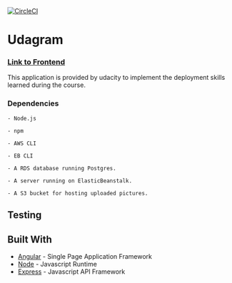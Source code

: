 [![CircleCI](https://circleci.com/gh/omarmohammed19/udagram-api/tree/main.svg?style=svg)](https://circleci.com/gh/omarmohammed19/udagram-api/tree/main)

# Udagram

### [Link to Frontend](http://frontend-proj.s3-website-us-east-1.amazonaws.com)

This application is provided by udacity to implement the deployment skills learned during the course.

### Dependencies

```
- Node.js

- npm

- AWS CLI

- EB CLI

- A RDS database running Postgres.

- A server running on ElasticBeanstalk.

- A S3 bucket for hosting uploaded pictures.

```

## Testing

## Built With

- [Angular](https://angular.io/) - Single Page Application Framework
- [Node](https://nodejs.org) - Javascript Runtime
- [Express](https://expressjs.com/) - Javascript API Framework

